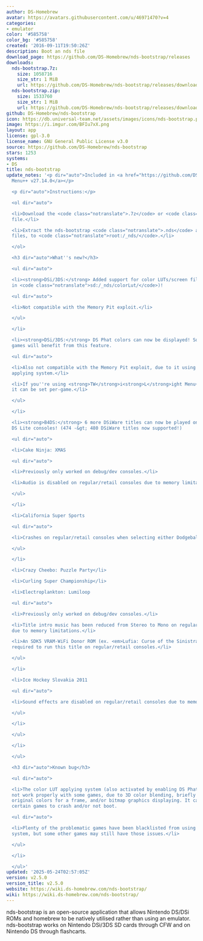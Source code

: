 ```yaml
---
author: DS-Homebrew
avatar: https://avatars.githubusercontent.com/u/46971470?v=4
categories:
- emulator
color: '#585758'
color_bg: '#585758'
created: '2016-09-11T19:50:26Z'
description: Boot an nds file
download_page: https://github.com/DS-Homebrew/nds-bootstrap/releases
downloads:
  nds-bootstrap.7z:
    size: 1058716
    size_str: 1 MiB
    url: https://github.com/DS-Homebrew/nds-bootstrap/releases/download/v2.5.0/nds-bootstrap.7z
  nds-bootstrap.zip:
    size: 1533760
    size_str: 1 MiB
    url: https://github.com/DS-Homebrew/nds-bootstrap/releases/download/v2.5.0/nds-bootstrap.zip
github: DS-Homebrew/nds-bootstrap
icon: https://db.universal-team.net/assets/images/icons/nds-bootstrap.png
image: https://i.imgur.com/BFIu7xX.png
layout: app
license: gpl-3.0
license_name: GNU General Public License v3.0
source: https://github.com/DS-Homebrew/nds-bootstrap
stars: 1253
systems:
- DS
title: nds-bootstrap
update_notes: '<p dir="auto">Included in <a href="https://github.com/DS-Homebrew/TWiLightMenu/releases/tag/v27.14.0"><strong>TW</strong>i<strong>L</strong>ight
  Menu++ v27.14.0</a></p>

  <p dir="auto">Instructions:</p>

  <ol dir="auto">

  <li>Download the <code class="notranslate">.7z</code> or <code class="notranslate">.zip</code>
  file.</li>

  <li>Extract the nds-bootstrap <code class="notranslate">.nds</code> and <code class="notranslate">.ver</code>
  files, to <code class="notranslate">root:/_nds/</code>.</li>

  </ol>

  <h3 dir="auto">What''s new?</h3>

  <ul dir="auto">

  <li><strong>DSi/3DS:</strong> Added support for color LUTs/screen filters (located
  in <code class="notranslate">sd:/_nds/colorLut/</code>)!

  <ul dir="auto">

  <li>Not compatible with the Memory Pit exploit.</li>

  </ul>

  </li>

  <li><strong>DSi/3DS:</strong> DS Phat colors can now be displayed! Some early DS
  games will benefit from this feature.

  <ul dir="auto">

  <li>Also not compatible with the Memory Pit exploit, due to it using the color LUT
  applying system.</li>

  <li>If you''re using <strong>TW</strong>i<strong>L</strong>ight Menu++ and/or forwarders,
  it can be set per-game.</li>

  </ul>

  </li>

  <li><strong>B4DS:</strong> 6 more DSiWare titles can now be played on DS Phat &amp;
  DS Lite consoles! (474 -&gt; 480 DSiWare titles now supported!)

  <ul dir="auto">

  <li>Cake Ninja: XMAS

  <ul dir="auto">

  <li>Previously only worked on debug/dev consoles.</li>

  <li>Audio is disabled on regular/retail consoles due to memory limitations.</li>

  </ul>

  </li>

  <li>California Super Sports

  <ul dir="auto">

  <li>Crashes on regular/retail consoles when selecting either Dodgeball or Rollerblade.</li>

  </ul>

  </li>

  <li>Crazy Cheebo: Puzzle Party</li>

  <li>Curling Super Championship</li>

  <li>Electroplankton: Lumiloop

  <ul dir="auto">

  <li>Previously only worked on debug/dev consoles.</li>

  <li>Title intro music has been reduced from Stereo to Mono on regular/retail consoles
  due to memory limitations.</li>

  <li>An SDK5 VRAM-WiFi Donor ROM (ex. <em>Lufia: Curse of the Sinistrals</em>) is
  required to run this title on regular/retail consoles.</li>

  </ul>

  </li>

  <li>Ice Hockey Slovakia 2011

  <ul dir="auto">

  <li>Sound effects are disabled on regular/retail consoles due to memory limitations.</li>

  </ul>

  </li>

  </ul>

  </li>

  </ul>

  <h3 dir="auto">Known bug</h3>

  <ul dir="auto">

  <li>The color LUT applying system (also activated by enabling DS Phat colors) will
  not work properly with some games, due to 3D color blending, briefly showing the
  original colors for a frame, and/or bitmap graphics displaying. It can also cause
  certain games to crash and/or not boot.

  <ul dir="auto">

  <li>Plenty of the problematic games have been blacklisted from using the color LUT
  system, but some other games may still have those issues.</li>

  </ul>

  </li>

  </ul>'
updated: '2025-05-24T02:57:05Z'
version: v2.5.0
version_title: v2.5.0
website: https://wiki.ds-homebrew.com/nds-bootstrap/
wiki: https://wiki.ds-homebrew.com/nds-bootstrap/
---
```

nds-bootstrap is an open-source application that allows Nintendo DS/DSi ROMs and homebrew to be natively utilised rather than using an emulator. nds-bootstrap works on Nintendo DSi/3DS SD cards through CFW and on Nintendo DS through flashcarts.